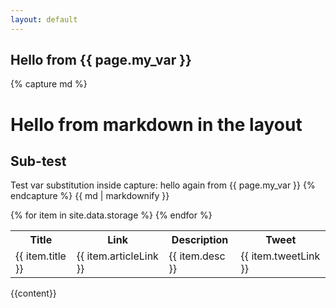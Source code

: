 ```yaml
---
layout: default
---
```


<h2>Hello from {{ page.my_var }}</h2>

{% capture md %}
# Hello from markdown in the layout
## Sub-test
Test var substitution inside capture:
hello again from {{ page.my_var }}
{% endcapture %}
{{ md | markdownify }}

<table>
  <tr>
    <th scope="col">Title</th>
    <th scope="col">Link</th>
    <th scope="col">Description</th>
    <th scope="col">Tweet</th>
  </tr>
{% for item in site.data.storage %}
  <tr>
    <td>{{ item.title }}</td>
    <td>{{ item.articleLink }}</td>
    <td>{{ item.desc }}</td>
    <td>{{ item.tweetLink }}</td>
  </tr>
{% endfor %}
</table>

{{content}}
